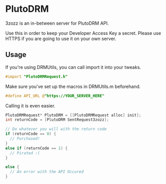 # PlutoDRM
3zozz is an in-between server for PlutoDRM API.



Use this in order to keep your Developer Access Key a secret. 
Please use HTTPS if you are going to use it on your own server.

## Usage

If you're using DRMUtils, you can call import it into your tweaks.

```objective-c
#import "PlutoDRMRequest.h"

```

Make sure you've set up the macros in DRMUtils.m beforehand.

```objective-c
#define API_URL @"https://YOUR_SERVER_HERE"
```

Calling it is even easier.

```objective-c
PlutoDRMRequest* PlutoDRM = [[PlutoDRMRequest alloc] init];
int returnCode = [PlutoDRM SentRequest3zozz]; 

// Do whatever you will with the return code
if (returnCode == 0) {
  // Purchased!
}
else if (returnCode == 1) {
  // Pirated :(
}

else {
  // An error with the API Occured
}

```
